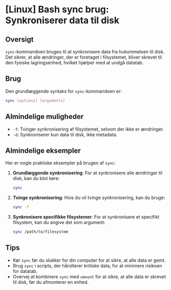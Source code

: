 # [Linux] Bash sync brug: Synkroniserer data til disk

## Oversigt
`sync`-kommandoen bruges til at synkronisere data fra hukommelsen til disk. Det sikrer, at alle ændringer, der er foretaget i filsystemet, bliver skrevet til den fysiske lagringsenhed, hvilket hjælper med at undgå datatab.

## Brug
Den grundlæggende syntaks for `sync`-kommandoen er:

```bash
sync [options] [arguments]
```

## Almindelige muligheder
- `-f`: Tvinger synkronisering af filsystemet, selvom der ikke er ændringer.
- `-d`: Synkroniserer kun data til disk, ikke metadata.

## Almindelige eksempler
Her er nogle praktiske eksempler på brugen af `sync`:

1. **Grundlæggende synkronisering**:
   For at synkronisere alle ændringer til disk, kan du blot køre:
   ```bash
   sync
   ```

2. **Tvinge synkronisering**:
   Hvis du vil tvinge synkronisering, kan du bruge:
   ```bash
   sync -f
   ```

3. **Synkronisere specifikke filsystemer**:
   For at synkronisere et specifikt filsystem, kan du angive det som argument:
   ```bash
   sync /path/to/filesystem
   ```

## Tips
- Kør `sync` før du slukker for din computer for at sikre, at alle data er gemt.
- Brug `sync` i scripts, der håndterer kritiske data, for at minimere risikoen for datatab.
- Overvej at kombinere `sync` med `umount` for at sikre, at alle data er skrevet til disk, før du afmonterer en enhed.